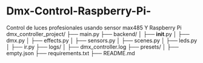 # Dmx-Control-Raspberry-Pi-
Control de luces profesionales usando sensor max485 Y Raspberry Pi 
dmx_controller_project/
├── main.py
├── backend/
│   ├── __init__.py
│   ├── dmx.py
│   ├── effects.py
│   ├── sensors.py
│   ├── scenes.py
│   ├── leds.py
│   ├── ir.py
├── logs/
│   ├── dmx_controller.log
├── presets/
│   ├── empty.json
├── requirements.txt
├── README.md